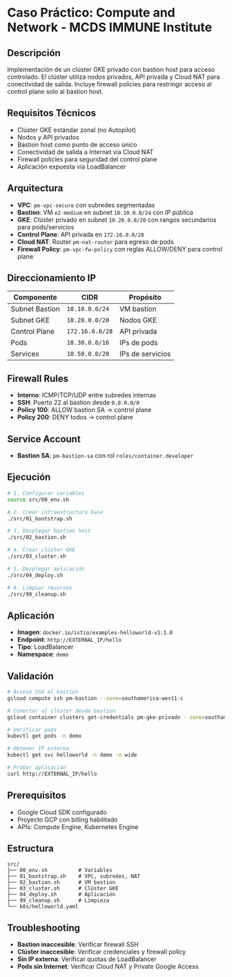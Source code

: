 # Caso Práctico: Compute and Network - MCDS IMMUNE Institute

## Descripción

Implementación de un clúster GKE privado con bastion host para acceso controlado. El clúster utiliza nodos privados, API privada y Cloud NAT para conectividad de salida. Incluye firewall policies para restringir acceso al control plane solo al bastion host.

## Requisitos Técnicos

- Clúster GKE estándar zonal (no Autopilot)
- Nodos y API privados
- Bastion host como punto de acceso único
- Conectividad de salida a Internet via Cloud NAT
- Firewall policies para seguridad del control plane
- Aplicación expuesta via LoadBalancer

## Arquitectura

- **VPC**: `pm-vpc-secure` con subredes segmentadas
- **Bastion**: VM `e2-medium` en subnet `10.10.0.0/24` con IP pública
- **GKE**: Clúster privado en subnet `10.20.0.0/20` con rangos secundarios para pods/servicios
- **Control Plane**: API privada en `172.16.0.0/28`
- **Cloud NAT**: Router `pm-nat-router` para egreso de pods
- **Firewall Policy**: `pm-vpc-fw-policy` con reglas ALLOW/DENY para control plane

## Direccionamiento IP

| Componente | CIDR | Propósito |
|------------|------|-----------|
| Subnet Bastion | `10.10.0.0/24` | VM bastion |
| Subnet GKE | `10.20.0.0/20` | Nodos GKE |
| Control Plane | `172.16.0.0/28` | API privada |
| Pods | `10.30.0.0/16` | IPs de pods |
| Services | `10.50.0.0/20` | IPs de servicios |

## Firewall Rules

- **Interno**: ICMP/TCP/UDP entre subredes internas
- **SSH**: Puerto 22 al bastion desde `0.0.0.0/0`
- **Policy 100**: ALLOW bastion SA → control plane
- **Policy 200**: DENY todos → control plane

## Service Account

- **Bastion SA**: `pm-bastion-sa` con rol `roles/container.developer`

## Ejecución

```bash
# 1. Configurar variables
source src/00_env.sh

# 2. Crear infraestructura base
./src/01_bootstrap.sh

# 3. Desplegar bastion host
./src/02_bastion.sh

# 4. Crear clúster GKE
./src/03_cluster.sh

# 5. Desplegar aplicación
./src/04_deploy.sh

# 6. Limpiar recursos
./src/99_cleanup.sh
```

## Aplicación

- **Imagen**: `docker.io/istio/examples-helloworld-v1:1.0`
- **Endpoint**: `http://EXTERNAL_IP/hello`
- **Tipo**: LoadBalancer
- **Namespace**: `demo`

## Validación

```bash
# Acceso SSH al bastion
gcloud compute ssh pm-bastion --zone=southamerica-west1-c

# Conectar al clúster desde bastion
gcloud container clusters get-credentials pm-gke-privado --zone=southamerica-west1-c --internal-ip

# Verificar pods
kubectl get pods -n demo

# Obtener IP externa
kubectl get svc helloworld -n demo -o wide

# Probar aplicación
curl http://EXTERNAL_IP/hello
```

## Prerequisitos

- Google Cloud SDK configurado
- Proyecto GCP con billing habilitado
- APIs: Compute Engine, Kubernetes Engine

## Estructura

```
src/
├── 00_env.sh          # Variables
├── 01_bootstrap.sh    # VPC, subredes, NAT
├── 02_bastion.sh      # VM bastion
├── 03_cluster.sh      # Clúster GKE
├── 04_deploy.sh       # Aplicación
├── 99_cleanup.sh      # Limpieza
└── k8s/helloworld.yaml
```

## Troubleshooting

- **Bastion inaccesible**: Verificar firewall SSH
- **Clúster inaccesible**: Verificar credenciales y firewall policy
- **Sin IP externa**: Verificar quotas de LoadBalancer
- **Pods sin Internet**: Verificar Cloud NAT y Private Google Access
